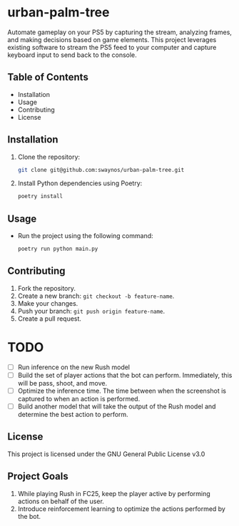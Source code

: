 # urban-palm-tree
Automate gameplay on your PS5 by capturing the stream, analyzing frames, and making decisions based on game elements. This project leverages existing software to stream the PS5 feed to your computer and capture keyboard input to send back to the console.

## Table of Contents
- Installation
- Usage
- Contributing
- License

## Installation
1. Clone the repository:
    ```bash
    git clone git@github.com:swaynos/urban-palm-tree.git
    ```

2. Install Python dependencies using Poetry:
    ```bash
    poetry install
    ```

## Usage
- Run the project using the following command:
    ```bash
    poetry run python main.py
    ```

## Contributing
1. Fork the repository.
2. Create a new branch: `git checkout -b feature-name`.
3. Make your changes.
4. Push your branch: `git push origin feature-name`.
5. Create a pull request.

# TODO
- [ ] Run inference on the new Rush model
- [ ] Build the set of player actions that the bot can perform. Immediately, this will be pass, shoot, and move.
- [ ] Optimize the inference time. The time between when the screenshot is captured to when an action is performed.
- [ ] Build another model that will take the output of the Rush model and determine the best action to perform.

## License
This project is licensed under the GNU General Public License v3.0

## Project Goals
1. While playing Rush in FC25, keep the player active by performing actions on behalf of the user.
2. Introduce reinforcement learning to optimize the actions performed by the bot.
